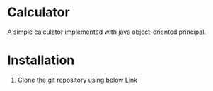 # Calculator
  A simple calculator implemented with java object-oriented principal.
# Installation

1. Clone the git repository using below Link
   


  
  
